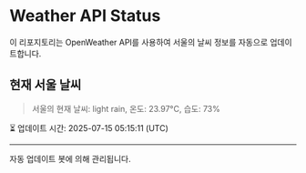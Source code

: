 
# Weather API Status

이 리포지토리는 OpenWeather API를 사용하여 서울의 날씨 정보를 자동으로 업데이트합니다.

## 현재 서울 날씨
> 서울의 현재 날씨: light rain, 온도: 23.97°C, 습도: 73%

⏳ 업데이트 시간: 2025-07-15 05:15:11 (UTC)

---
자동 업데이트 봇에 의해 관리됩니다.
